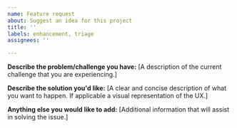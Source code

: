 ```yaml
---
name: Feature request
about: Suggest an idea for this project
title: ''
labels: enhancement, triage
assignees: ''

---
```


**Describe the problem/challenge you have:**
[A description of the current challenge that you are experiencing.]

**Describe the solution you'd like:**
[A clear and concise description of what you want to happen. If applicable a visual representation of the UX.]

**Anything else you would like to add:**
[Additional information that will assist in solving the issue.]
